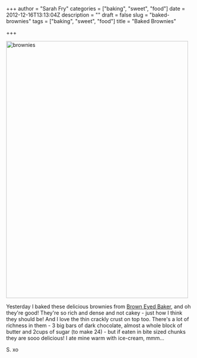 +++
author = "Sarah Fry"
categories = ["baking", "sweet", "food"]
date = 2012-12-16T13:13:04Z
description = ""
draft = false
slug = "baked-brownies"
tags = ["baking", "sweet", "food"]
title = "Baked Brownies"

+++


<a href="https://yayfryday.com/images/2012/12/brownies.jpg"><img class="aligncenter size-full wp-image-1403" alt="brownies" src="https://yayfryday.com/images/2012/12/brownies.jpg" width="490" height="693" /></a>

Yesterday I baked these delicious brownies from <a href="http://www.browneyedbaker.com/2010/10/08/the-baked-brownie/" target="_blank">Brown Eyed Baker</a>, and oh they're good! They're so rich and dense and not cakey - just how I think they should be! And I love the thin crackly crust on top too. There's a lot of richness in them - 3 big bars of dark chocolate, almost a whole block of butter and 2cups of sugar (to make 24) - but if eaten in bite sized chunks they are sooo delicious! I ate mine warm with ice-cream, mmm...

S. xo

